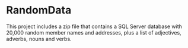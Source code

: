 # RandomData
This project includes a zip file that contains a SQL Server database with 20,000 random member names and addresses, plus a list of adjectives, adverbs, nouns and verbs.
